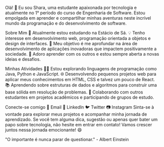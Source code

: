 Olá! 👋 Eu sou Shara, uma estudante apaixonada por tecnologia e atualmente no 1° período do curso de Engenharia de Software. Estou empolgada em aprender e compartilhar minhas aventuras neste incrível mundo da programação e do desenvolvimento de software.

Sobre Mim
🌱 Atualmente estou estudando na Estácio de Sá.
💡 Tenho interesse em desenvolvimento web, programação orientada a objetos e design de interfaces.
🎯 Meu objetivo é me aprofundar na área de desenvolvimento de aplicações inovadoras que impactem positivamente a sociedade.
💬 Adoro aprender com os outros e estou sempre aberta a novas ideias e desafios.

Minhas Atividades
👩‍💻 Estou explorando linguagens de programação como Java, Python e JavaScript.
🌐 Desenvolvendo pequenos projetos web para aplicar meus conhecimentos em HTML, CSS e talvez um pouco de React.
📚 Aprendendo sobre estruturas de dados e algoritmos para construir uma base sólida em resolução de problemas.
🤝 Colaborando com outros estudantes em projetos acadêmicos e participando de grupos de estudo.

Conecte-se comigo
📧 Email
💼 LinkedIn
🐦 Twitter
📷 Instagram
Sinta-se à vontade para explorar meus projetos e acompanhar minha jornada de aprendizado. Se você tem alguma dica, sugestão ou apenas quer bater um papo sobre tecnologia, não hesite em entrar em contato! Vamos crescer juntos nessa jornada emocionante! 😄

"O importante é nunca parar de questionar." - Albert Einstein
